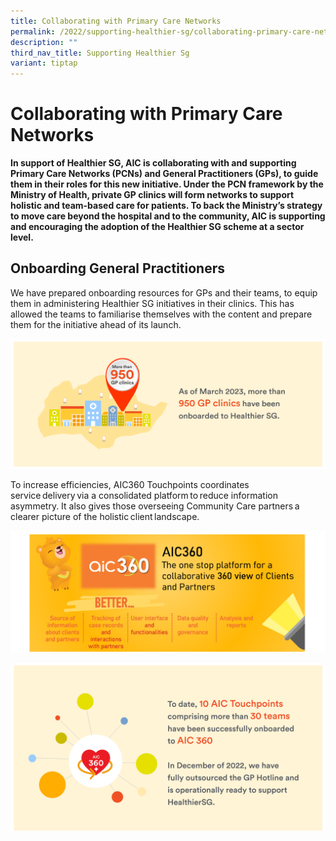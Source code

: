 ```yaml
---
title: Collaborating with Primary Care Networks
permalink: /2022/supporting-healthier-sg/collaborating-primary-care-networks/
description: ""
third_nav_title: Supporting Healthier Sg
variant: tiptap
---
```

# Collaborating with Primary Care Networks
**In support of Healthier SG, AIC is collaborating with and supporting Primary Care Networks (PCNs) and General Practitioners (GPs), to guide them in their roles for this new initiative. Under the PCN framework by the Ministry of Health, private GP clinics will form networks to support holistic and team-based care for patients. To back the Ministry’s strategy to move care beyond the hospital and to the community, AIC is supporting and encouraging the adoption of the Healthier SG scheme at a sector level.**

## Onboarding General Practitioners
We have prepared onboarding resources for GPs and their teams, to equip them in administering Healthier SG initiatives in their clinics. This has allowed the teams to familiarise themselves with the content and prepare them for the initiative ahead of its launch.

![](/images/collaborating-pcn-image1.png)

To increase efficiencies, AIC360 Touchpoints coordinates service delivery via a consolidated platform to reduce information asymmetry. It also gives those overseeing Community Care partners a clearer picture of the holistic client landscape.

![](/images/collaborating-pcn-image2.png)

![](/images/collaborating-pcn-image3b.png)